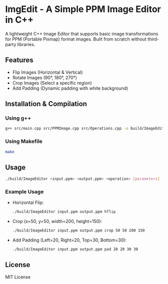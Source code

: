 # ImgEdit - A Simple PPM Image Editor in C++

A lightweight C++ Image Editor that supports basic image transformations for PPM (Portable Pixmap) format images. Built from scratch without third-party libraries.

## Features
- Flip Images (Horizontal & Vertical)  
- Rotate Images (90°, 180°, 270°)  
- Crop Images (Select a specific region)  
- Add Padding (Dynamic padding with white background)  

## Installation & Compilation

### Using g++
```sh
g++ src/main.cpp src/PPMImage.cpp src/Operations.cpp -o build/ImageEditor
```

### Using Makefile
```sh
make
```

## Usage
```sh
./build/ImageEditor <input.ppm> <output.ppm> <operation> [parameters]
```

### Example Usage
- Horizontal Flip:  
  ```sh
  ./build/ImageEditor input.ppm output.ppm hflip
  ```
- Crop (x=50, y=50, width=200, height=150):  
  ```sh
  ./build/ImageEditor input.ppm output.ppm crop 50 50 200 150
  ```
- Add Padding (Left=20, Right=20, Top=30, Bottom=30):  
  ```sh
  ./build/ImageEditor input.ppm output.ppm pad 20 20 30 30
  ```

## License
MIT License

